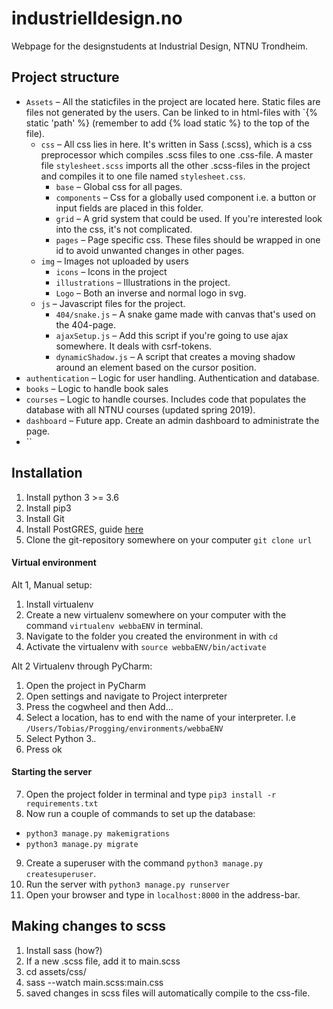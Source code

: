 # industrielldesign.no
Webpage for the designstudents at Industrial Design, NTNU Trondheim.

## Project structure
* `Assets` – All the staticfiles in the project are located here. Static files are files not generated by the users. Can be linked to in html-files with `{% static 'path' %} (remember to add {% load static %} to the top of the file).
  * `css` – All css lies in here. It's written in Sass (.scss), which is a css preprocessor which compiles .scss files to one .css-file. A master file `stylesheet.scss` imports all the other .scss-files in the project and compiles it to one file named `stylesheet.css`.
    * `base` – Global css for all pages.
    * `components` – Css for a globally used component i.e. a button or input fields are placed in this folder.
    * `grid` – A grid system that could be used. If you're interested look into the css, it's not complicated.
    * `pages` – Page specific css. These files should be wrapped in one id to avoid unwanted changes in other pages.
  * `img` – Images not uploaded by users
    * `icons` – Icons in the project
    * `illustrations` – Illustrations in the project.
    * `Logo` – Both an inverse and normal logo in svg.
  * `js` – Javascript files for the project. 
    * `404/snake.js` – A snake game made with canvas that's used on the 404-page.
    * `ajaxSetup.js` – Add this script if you're going to use ajax somewhere. It deals with csrf-tokens.
    * `dynamicShadow.js` – A script that creates a moving shadow around an element based on the cursor position.
* `authentication` – Logic for user handling. Authentication and database.
* `books` – Logic to handle book sales
* `courses` – Logic to handle courses. Includes code that populates the database with all NTNU courses (updated spring 2019).
* `dashboard` – Future app. Create an admin dashboard to administrate the page.
* ``

## Installation

1. Install python 3 >= 3.6
2. Install pip3
3. Install Git
4. Install PostGRES, guide [here](shttps://devcenter.heroku.com/articles/heroku-postgresql#local-setup)
5. Clone the git-repository somewhere on your computer `git clone url`

#### Virtual environment
Alt 1, Manual setup:
1. Install virtualenv
2. Create a new virtualenv somewhere on your computer with the command `virtualenv webbaENV` in terminal.
3. Navigate to the folder you created the environment in with `cd`
4. Activate the virtualenv with `source webbaENV/bin/activate`

Alt 2 Virtualenv through PyCharm:
1. Open the project in PyCharm
2. Open settings and navigate to Project interpreter
3. Press the cogwheel and then Add...
4. Select a location, has to end with the name of your interpreter. I.e `/Users/Tobias/Progging/environments/webbaENV`
5. Select Python 3.*.*
6. Press ok

#### Starting the server

7. Open the project folder in terminal and type `pip3 install -r requirements.txt`
8. Now run a couple of commands to set up the database:
  - `python3 manage.py makemigrations`
  - `python3 manage.py migrate`
9. Create a superuser with the command `python3 manage.py createsuperuser`.
9. Run the server with `python3 manage.py runserver`
10. Open your browser and type in `localhost:8000` in the address-bar.

## Making changes to scss

1. Install sass (how?)
2. If a new .scss file, add it to main.scss 
3. cd assets/css/ 
4. sass --watch main.scss:main.css
5. saved changes in scss files will automatically compile to the css-file.
